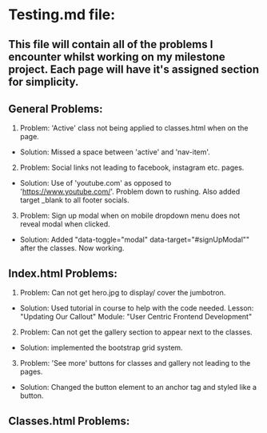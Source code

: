 # Testing.md file:

## This file will contain all of the problems I encounter whilst working on my milestone project. Each page will have it's assigned section for simplicity.

##  General Problems:

1. Problem: 'Active' class not being applied to classes.html when on the page. 

* Solution: Missed a space between 'active' and 'nav-item'.

2. Problem: Social links not leading to facebook, instagram etc. pages.

* Solution: Use of 'youtube.com' as opposed to 'https://www.youtube.com/'. Problem down to rushing. Also added target _blank to all footer socials.

3. Problem: Sign up modal when on mobile dropdown menu does not reveal modal when clicked. 

* Solution: Added "data-toggle="modal" data-target="#signUpModal"" after the classes. Now working.

## Index.html Problems: 

1. Problem: Can not get hero.jpg to display/ cover the jumbotron. 

* Solution: Used tutorial in course to help with the code needed. Lesson: "Updating Our Callout" Module: "User Centric Frontend Development"

2. Problem: Can not get the gallery section to appear next to the classes. 

* Solution: implemented the bootstrap grid system. 

3. Problem: 'See more' buttons for classes and gallery not leading to the pages. 

* Solution: Changed the button element to an anchor tag and styled like a button.

## Classes.html Problems:






